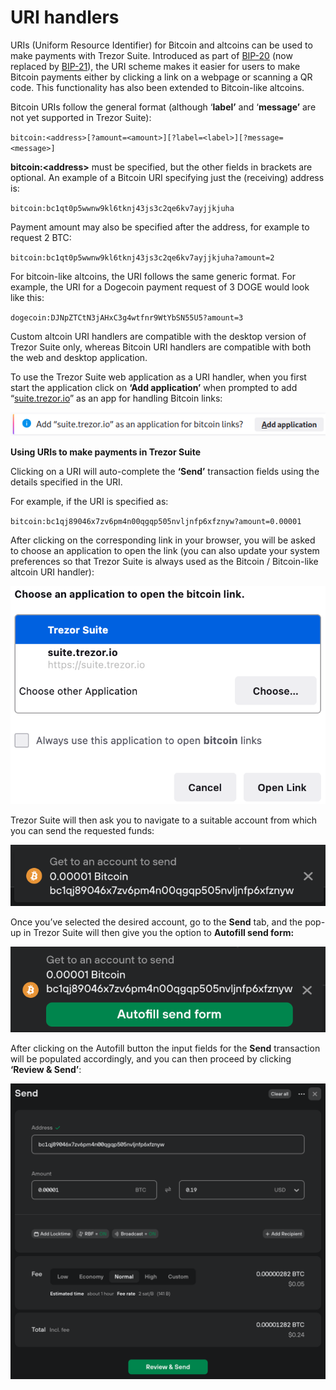 # URI handlers

URIs (Uniform Resource Identifier) for Bitcoin and altcoins can be used to make payments with Trezor Suite. Introduced as part of [BIP-20](https://github.com/bitcoin/bips/blob/master/bip-0020.mediawiki) (now replaced by [BIP-21](https://github.com/bitcoin/bips/blob/master/bip-0021.mediawiki)), the URI scheme makes it easier for users to make Bitcoin payments either by clicking a link on a webpage or scanning a QR code. This functionality has also been extended to Bitcoin-like altcoins.

Bitcoin URIs follow the general format (although ‘**label’** and ‘**message’** are not yet supported in Trezor Suite):

`bitcoin:<address>[?amount=<amount>][?label=<label>][?message=<message>]`

**bitcoin:\<address>** must be specified, but the other fields in brackets are optional. An example of a Bitcoin URI specifying just the (receiving) address is:

`bitcoin:bc1qt0p5wwnw9kl6tknj43js3c2qe6kv7ayjjkjuha`

Payment amount may also be specified after the address, for example to request 2 BTC:

`bitcoin:bc1qt0p5wwnw9kl6tknj43js3c2qe6kv7ayjjkjuha?amount=2`

For bitcoin-like altcoins, the URI follows the same generic format. For example, the URI for a Dogecoin payment request of 3 DOGE would look like this:

`dogecoin:DJNpZTCtN3jAHxC3g4wtfnr9WtYbSN55U5?amount=3`

Custom altcoin URI handlers are compatible with the desktop version of Trezor Suite only, whereas Bitcoin URI handlers are compatible with both the web and desktop application.

To use the Trezor Suite web application as a URI handler, when you first start the application click on **‘Add application’** when prompted to add “[suite.trezor.io](http://suite.trezor.io)” as an app for handling Bitcoin links:

![](<../../.gitbook/assets/image (2).png>)

**Using URIs to make payments in Trezor Suite**

Clicking on a URI will auto-complete the **‘Send’** transaction fields using the details specified in the URI.

For example, if the URI is specified as:

`bitcoin:bc1qj89046x7zv6pm4n00qgqp505nvljnfp6xfznyw?amount=0.00001`

After clicking on the corresponding link in your browser, you will be asked to choose an application to open the link (you can also update your system preferences so that Trezor Suite is always used as the Bitcoin / Bitcoin-like altcoin URI handler):

![](<../../.gitbook/assets/image (9).png>)



Trezor Suite will then ask you to navigate to a suitable account from which you can send the requested funds:

![](<../../.gitbook/assets/image (5).png>)

Once you’ve selected the desired account, go to the **Send** tab, and the pop-up in Trezor Suite will then give you the option to **Autofill send form:**

![](../../.gitbook/assets/image.png)

After clicking on the Autofill button the input fields for the **Send** transaction will be populated accordingly, and you can then proceed by clicking **‘Review & Send’**:

![](<../../.gitbook/assets/image (1).png>)
